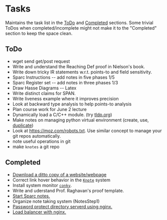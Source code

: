 Tasks
================
Maintains the task list in the [ToDo](#todo) and [Completed](#completed) sections.
Some trivial ToDos when completed/incomplete might not make it to the "Completed" section to keep the space clean.

ToDo
---------
<a name="todo"></a>

* wget send get/post request
* Write and understand the Reaching Def proof in Nielson's book.
* Write down tricky IR statements w.r.t. points-to and field sensitivity.
* Sparc Instructions -- add notes in five phases 1/5
* Sparc Register set -- add notes in three phases 1/3
* Draw Hasse Diagrams -- Latex
* Write distinct claims for SPAN.
* Write liveness example where it improves precision
* Look at backward type analysis to help points-to analysis
* Plan course work for June 2 lecture
* Dynamically load a C/C++ module. (try [tldp.org](http://www.tldp.org/HOWTO/html_single/C++-dlopen/))
* Make notes on managing python virtual environment (create, use, [duplicate](https://stackoverflow.com/questions/7438681/how-to-duplicate-virtualenv))
* Look at <https://moz.com/robots.txt>. Use similar concept to manage your git repos automatically.
* note useful operations in git
* make `knotes` a git repo



Completed
------------
<a name="completed"></a>

* [Download a ditto copy of a website/webpage](webdev/wget.html)
* Correct link hover behavior in the [`Knote`](/knote.html) system
* Install system monitor [`conky`](https://wiki.archlinux.org/index.php/conky#Config_file_syntax_changed).
* Write and uderstand Prof. Raghavan's proof template.
* [Start Sparc notes.](sparc/sparc.html)
* Organize note taking system (NotesStep1)
* [Password protect directory serverd using nginx.](webdev/nginx.html)
* [Load balancer with nginx.](webdev/nginx.html#loadbalancer)

<br/>
<br/>
